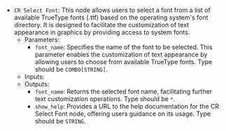 - `CR Select Font`: This node allows users to select a font from a list of available TrueType fonts (.ttf) based on the operating system's font directory. It is designed to facilitate the customization of text appearance in graphics by providing access to system fonts.
    - Parameters:
        - `font_name`: Specifies the name of the font to be selected. This parameter enables the customization of text appearance by allowing users to choose from available TrueType fonts. Type should be `COMBO[STRING]`.
    - Inputs:
    - Outputs:
        - `font_name`: Returns the selected font name, facilitating further text customization operations. Type should be `*`.
        - `show_help`: Provides a URL to the help documentation for the CR Select Font node, offering users guidance on its usage. Type should be `STRING`.
